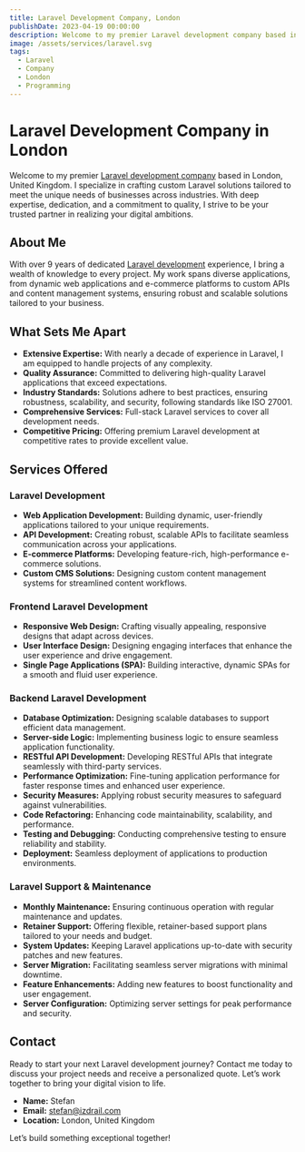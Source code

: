 ```yaml
---
title: Laravel Development Company, London
publishDate: 2023-04-19 00:00:00
description: Welcome to my premier Laravel development company based in London, UK. I specialize in delivering top-notch Laravel solutions tailored to meet the unique needs of businesses across various industries.
image: /assets/services/laravel.svg
tags:
  - Laravel
  - Company
  - London
  - Programming
---
```


# Laravel Development Company in London

Welcome to my premier [Laravel development company](https://lzomedia.com) based in London, United Kingdom. I specialize in crafting custom Laravel solutions tailored to meet the unique needs of businesses across industries. With deep expertise, dedication, and a commitment to quality, I strive to be your trusted partner in realizing your digital ambitions.

## About Me

With over 9 years of dedicated [Laravel development](https://izdrail.com/services/laravel) experience, I bring a wealth of knowledge to every project. My work spans diverse applications, from dynamic web applications and e-commerce platforms to custom APIs and content management systems, ensuring robust and scalable solutions tailored to your business.

## What Sets Me Apart

- **Extensive Expertise:** With nearly a decade of experience in Laravel, I am equipped to handle projects of any complexity.
- **Quality Assurance:** Committed to delivering high-quality Laravel applications that exceed expectations.
- **Industry Standards:** Solutions adhere to best practices, ensuring robustness, scalability, and security, following standards like ISO 27001.
- **Comprehensive Services:** Full-stack Laravel services to cover all development needs.
- **Competitive Pricing:** Offering premium Laravel development at competitive rates to provide excellent value.

## Services Offered

### Laravel Development

- **Web Application Development:** Building dynamic, user-friendly applications tailored to your unique requirements.
- **API Development:** Creating robust, scalable APIs to facilitate seamless communication across your applications.
- **E-commerce Platforms:** Developing feature-rich, high-performance e-commerce solutions.
- **Custom CMS Solutions:** Designing custom content management systems for streamlined content workflows.

### Frontend Laravel Development

- **Responsive Web Design:** Crafting visually appealing, responsive designs that adapt across devices.
- **User Interface Design:** Designing engaging interfaces that enhance the user experience and drive engagement.
- **Single Page Applications (SPA):** Building interactive, dynamic SPAs for a smooth and fluid user experience.

### Backend Laravel Development

- **Database Optimization:** Designing scalable databases to support efficient data management.
- **Server-side Logic:** Implementing business logic to ensure seamless application functionality.
- **RESTful API Development:** Developing RESTful APIs that integrate seamlessly with third-party services.
- **Performance Optimization:** Fine-tuning application performance for faster response times and enhanced user experience.
- **Security Measures:** Applying robust security measures to safeguard against vulnerabilities.
- **Code Refactoring:** Enhancing code maintainability, scalability, and performance.
- **Testing and Debugging:** Conducting comprehensive testing to ensure reliability and stability.
- **Deployment:** Seamless deployment of applications to production environments.

### Laravel Support & Maintenance

- **Monthly Maintenance:** Ensuring continuous operation with regular maintenance and updates.
- **Retainer Support:** Offering flexible, retainer-based support plans tailored to your needs and budget.
- **System Updates:** Keeping Laravel applications up-to-date with security patches and new features.
- **Server Migration:** Facilitating seamless server migrations with minimal downtime.
- **Feature Enhancements:** Adding new features to boost functionality and user engagement.
- **Server Configuration:** Optimizing server settings for peak performance and security.

## Contact

Ready to start your next Laravel development journey? Contact me today to discuss your project needs and receive a personalized quote. Let’s work together to bring your digital vision to life.

- **Name:** Stefan
- **Email:** stefan@izdrail.com
- **Location:** London, United Kingdom

Let’s build something exceptional together!
